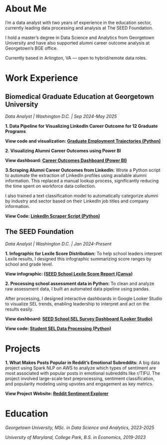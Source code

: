 # About Me
I’m a data analyst with two years of experience in the education sector, currently leading data processing and analysis at The SEED Foundation. 

I hold a master’s degree in Data Science and Analytics from Georgetown University and have also supported alumni career outcome analysis at Georgetown’s BGE office.

Currently based in Arlington, VA — open to hybrid/remote data roles.


# Work Experience
## Biomedical Graduate Education at Georgetown University
*Data Analyst | Washington D.C. | Sep 2024-May 2025*

**1. Data Pipeline for Visualizing LinkedIn Career Outcome for 12 Graduate Programs**

   **View code and visualization: [Graduate Employment Trajectories (Python)](assets/img/biot_outcome_visualizations.html)**

**2. Visualizing Alumni Career Outcomes using Power BI**

   **View dashboard: [Career Outcomes Dashboard (Power BI)](assets/img/BGE%20Dashboards.pdf)**

**3.Scraping Alumni Career Outcomes from LinkedIn:**
   Wrote a Python script to automate the extraction of LinkedIn profiles using available alumni information. 
   This replaced a manual lookup process, significantly reducing the time spent on workforce data collection.

   I also trained a text classification model to automatically categorize alumni by industry and sector based on their LinkedIn job titles and company information.
   
   **View Code: [LinkedIn Scraper Script (Python)](https://github.com/zhuoyanguo/BGE_Work/blob/main/LinkedinScraper.ipynb)**
   

## The SEED Foundation
*Data Analyst | Washington D.C. | Jan 2024-Present*

**1. Infographic for Lexile Score Distribution:**
   To help school leaders interpret Lexile results, I designed this infographic summarizing score ranges by school and grade level.
   
   **View infographic: [(SEED School Lexile Score Report (Canva)]()**

**2. Processing school assessment data in Python:**
   To clean and analyze raw assessment data, I built an automated data pipeline using pandas.

   After processing, I designed interactive dashboards in Google Looker Studio to visualize SEL trends, enabling leadership to interpret and act on the results easily.
  
   **View dashboard: [SEED School SEL Survey Dashboard (Looker Studio)](https://lookerstudio.google.com/reporting/dc08e88a-7f88-43da-b921-fabe9d37d41b)**

   
   **View code: [Student SEL Data Processing (Python)](https://github.com/zhuoyanguo/SEED_Work/blob/main/SEL_Student_Data_Processing.ipynb)**
   
   


# Projects

**1. What Makes Posts Popular in Reddit’s Emotional Subreddits:**
    A big data project using Spark NLP on AWS to analyze which types of sentiment are most associated with popular posts in emotional subreddits like r/TIFU.
    The project involved large-scale text preprocessing, sentiment classification, and popularity modeling using upvotes and engagement as key metrics.

   **View Project Website: [Reddit Sentiment Explorer](https://gu-dsan6000.github.io/fall-2024-project-team-28/)**

# Education
*Georgetown University, MSc. in Data Science and Analytics, 2023-2025*

*University of Maryland, College Park, B.S. in Economics, 2019-2023*




